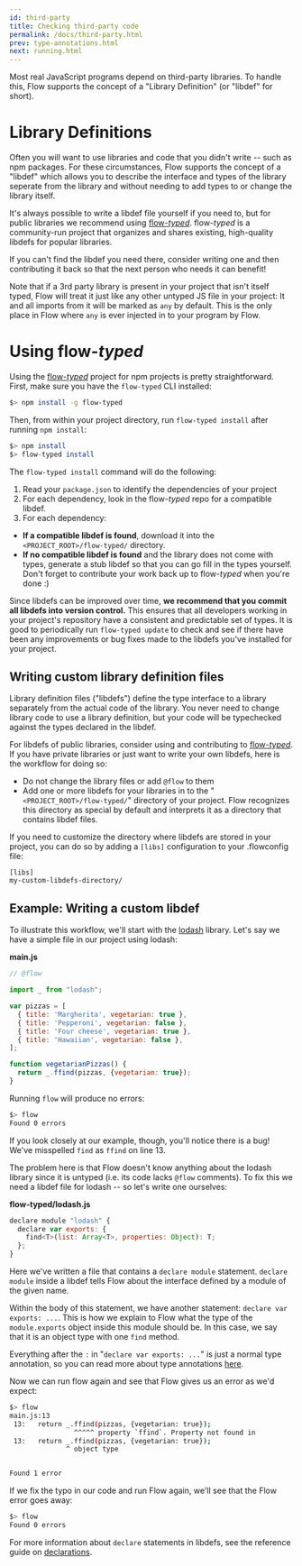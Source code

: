 ```yaml
---
id: third-party
title: Checking third-party code
permalink: /docs/third-party.html
prev: type-annotations.html
next: running.html
---
```


Most real JavaScript programs depend on third-party libraries. 
To handle this, Flow supports the concept of a "Library Definition" 
(or "libdef" for short).

# Library Definitions

Often you will want to use libraries and code that you didn't write -- such as
npm packages. For these circumstances, Flow supports the concept of a 
"libdef" which allows you to describe the interface and types of the library 
seperate from the library and without needing to add types to or change the 
library itself. 

It's always possible to write a libdef file yourself if you need to, but for 
public libraries we recommend using [flow-*typed*](https://github.com/flowtype/flow-typed/).
flow-*typed* is a community-run project that organizes and shares existing, 
high-quality libdefs for popular libraries.

If you can't find the libdef you need there, consider writing one and then
contributing it back so that the next person who needs it can benefit!

Note that if a 3rd party library is present in your project that isn't itself
typed, Flow will treat it just like any other untyped JS file in your project: 
It and all imports from it will be marked as `any` by default. This is the only 
place in Flow where `any` is ever injected in to your program by Flow.

# Using flow-*typed*

Using the [flow-*typed*](https://github.com/flowtype/flow-typed/) project for npm 
projects is pretty straightforward. First, make sure you have the `flow-typed` 
CLI installed:

```bash
$> npm install -g flow-typed
```

Then, from within your project directory, run `flow-typed install` after running 
`npm install`:

```bash
$> npm install
$> flow-typed install
```

The `flow-typed install` command will do the following:

1. Read your `package.json` to identify the dependencies of your project
1. For each dependency, look in the flow-*typed* repo for a compatible libdef.
1. For each dependency:
  * **If a compatible libdef is found**, download it into the 
     `<PROJECT_ROOT>/flow-typed/` directory.
  * **If no compatible libdef is found** and the library does not come with types, 
     generate a stub libdef so that you can go fill in the types yourself. Don't
     forget to contribute your work back up to flow-*typed* when you're done :)

Since libdefs can be improved over time, **we recommend that you commit all
libdefs into version control.** This ensures that all developers working in your
project's repository have a consistent and predictable set of types. It is good 
to periodically run `flow-typed update` to check and see if there have been any 
improvements or bug fixes made to the libdefs you've installed for your project.

## Writing custom library definition files

Library definition files ("libdefs") define the type interface to a library 
separately from the actual code of the library. You never need to change library 
code to use a library definition, but your code will be typechecked against the 
types declared in the libdef.

For libdefs of public libraries, consider using and contributing to 
[flow-*typed*](https://github.com/flowtype/flow-typed/). If you have private 
libraries or just want to write your own libdefs, here is the workflow for doing 
so:

* Do not change the library files or add `@flow` to them
* Add one or more libdefs for your libraries in to the 
  "`<PROJECT_ROOT>/flow-typed/`" directory of your project. Flow recognizes this
  directory as special by default and interprets it as a directory that contains
  libdef files.

If you need to customize the directory where libdefs are stored in your project,
you can do so by adding a `[libs]` configuration to your .flowconfig file:

```
[libs]
my-custom-libdefs-directory/
```

## Example: Writing a custom libdef

To illustrate this workflow, we'll start with the [lodash](https://lodash.com) 
library. Let's say we have a simple file in our project using lodash:

**main.js**

```js +line_numbers
// @flow

import _ from "lodash";

var pizzas = [
  { title: 'Margherita', vegetarian: true },
  { title: 'Pepperoni', vegetarian: false },
  { title: 'Four cheese', vegetarian: true },
  { title: 'Hawaiian', vegetarian: false },
];

function vegetarianPizzas() {
  return _.ffind(pizzas, {vegetarian: true});
}
```


Running `flow` will produce no errors:

```bash
$> flow
Found 0 errors
```

If you look closely at our example, though, you'll notice there is a bug! We've
misspelled `find` as `ffind` on line 13.

The problem here is that Flow doesn't know anything about the lodash library
since it is untyped (i.e. its code lacks `@flow` comments). To fix this we need
a libdef file for lodash -- so let's write one ourselves:

**flow-typed/lodash.js**

```js
declare module "lodash" {
  declare var exports: {
    find<T>(list: Array<T>, properties: Object): T;
  };
}
```

Here we've written a file that contains a `declare module` statement.
`declare module` inside a libdef tells Flow about the interface defined by a
module of the given name.

Within the body of this statement, we have another statement: 
`declare var exports: ...`. This is how we explain to Flow what the type of
the `module.exports` object inside this module should be. In this case, we say
that it is an object type with one `find` method.

Everything after the `:` in "`declare var exports: ...`" is just a normal type
annotation, so you can read more about type annotations 
[here](type-annotations.html).

Now we can run flow again and see that Flow gives us an error as we'd expect:

```bash
$> flow
main.js:13
 13:   return _.ffind(pizzas, {vegetarian: true});
                ^^^^^ property `ffind`. Property not found in
 13:   return _.ffind(pizzas, {vegetarian: true});
              ^ object type


Found 1 error
```

If we fix the typo in our code and run Flow again, we'll see that the Flow 
error goes away:

```bash
$> flow
Found 0 errors
```

For more information about `declare` statements in libdefs, see the reference 
guide on [declarations](declarations.html).
